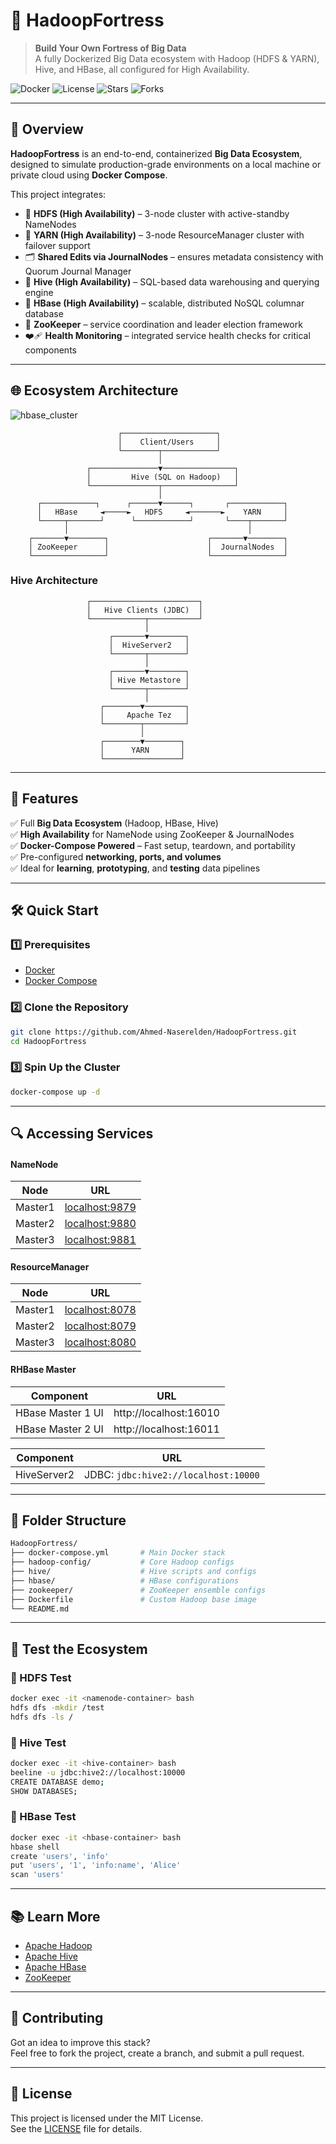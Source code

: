 
# 🏰 HadoopFortress

> **Build Your Own Fortress of Big Data**  
> A fully Dockerized Big Data ecosystem with Hadoop (HDFS & YARN), Hive, and HBase, all configured for High Availability.

![Docker](https://img.shields.io/badge/docker-ready-blue?logo=docker)
![License](https://img.shields.io/github/license/Ahmed-Naserelden/HadoopFortress)
![Stars](https://img.shields.io/github/stars/Ahmed-Naserelden/HadoopFortress?style=social)
![Forks](https://img.shields.io/github/forks/Ahmed-Naserelden/HadoopFortress?style=social)

---

## 📌 Overview

**HadoopFortress** is an end-to-end, containerized **Big Data Ecosystem**, designed to simulate production-grade environments on a local machine or private cloud using **Docker Compose**.

This project integrates:
- 🧱 **HDFS (High Availability)** – 3-node cluster with active-standby NameNodes
- 🧠 **YARN (High Availability)** – 3-node ResourceManager cluster with failover support
- 🗂️ **Shared Edits via JournalNodes** – ensures metadata consistency with Quorum Journal Manager
- 🐝 **Hive (High Availability)** – SQL-based data warehousing and querying engine
- 🐘 **HBase (High Availability)** – scalable, distributed NoSQL columnar database
- 🦓 **ZooKeeper** – service coordination and leader election framework
- ❤️‍🩹 **Health Monitoring** – integrated service health checks for critical components

---

## 🌐 Ecosystem Architecture

![hbase_cluster](./design/hbasecluster.png)

```
                        ┌─────────────────────┐
                        │    Client/Users     │
                        └────────┬────────────┘
                                 │
                 ┌───────────────▼────────────────┐
                 │         Hive (SQL on Hadoop)   │
                 └───────────────┬────────────────┘
                                 │
      ┌────────────┐      ┌──────▼──────┐       ┌────────────┐
      │   HBase     ◄─────►   HDFS     ◄───────►    YARN     │
      └─────┬───────┘      └────────────┘       └────┬───────┘
            │                                        │
    ┌───────▼────────┐                      ┌───────▼────────┐
    │ ZooKeeper      │                      │  JournalNodes  │
    └────────────────┘                      └────────────────┘
```
### Hive Architecture
```
                 ┌────────────────────────┐
                 │   Hive Clients (JDBC)  │
                 └────────────┬───────────┘
                              │
                      ┌───────▼────────┐
                      │  HiveServer2   │
                      └───────┬────────┘
                              │
                      ┌───────▼────────┐
                      │ Hive Metastore │
                      └───────┬────────┘
                              │
                    ┌────────▼─────────┐
                    │     Apache Tez   │
                    └────────┬─────────┘
                             │
                    ┌────────▼────────┐
                    │      YARN       │
                    └─────────────────┘

```

---

## 🚀 Features

✅ Full **Big Data Ecosystem** (Hadoop, HBase, Hive)  
✅ **High Availability** for NameNode using ZooKeeper & JournalNodes  
✅ **Docker-Compose Powered** – Fast setup, teardown, and portability  
✅ Pre-configured **networking, ports, and volumes**  
✅ Ideal for **learning**, **prototyping**, and **testing** data pipelines  

---

## 🛠️ Quick Start

### 1️⃣ Prerequisites
- [Docker](https://www.docker.com/)
- [Docker Compose](https://docs.docker.com/compose/)

### 2️⃣ Clone the Repository

```bash
git clone https://github.com/Ahmed-Naserelden/HadoopFortress.git
cd HadoopFortress
```

### 3️⃣ Spin Up the Cluster

```bash
docker-compose up -d
```

---

## 🔍 Accessing Services

#### NameNode

| Node       | URL                          |
|------------|------------------------------|
| Master1    | [localhost:9879](http://localhost:9879) |
| Master2    | [localhost:9880](http://localhost:9880) |
| Master3    | [localhost:9881](http://localhost:9881) |

#### ResourceManager

| Node       | URL                          |
|------------|------------------------------|
| Master1    | [localhost:8078](http://localhost:8078) |
| Master2    | [localhost:8079](http://localhost:8079) |
| Master3    | [localhost:8080](http://localhost:8080) |


#### RHBase Master

| Component            | URL                    |
|----------------------|------------------------|
| HBase Master 1 UI     | http://localhost:16010 |
| HBase Master 2 UI     | http://localhost:16011 |


| Component       | URL                          |
|----------------|------------------------------|
| HiveServer2     | JDBC: `jdbc:hive2://localhost:10000` |

---

## 📂 Folder Structure

```bash
HadoopFortress/
├── docker-compose.yml       # Main Docker stack
├── hadoop-config/           # Core Hadoop configs
├── hive/                    # Hive scripts and configs
├── hbase/                   # HBase configurations
├── zookeeper/               # ZooKeeper ensemble configs
├── Dockerfile               # Custom Hadoop base image
└── README.md
```

---

## 🧪 Test the Ecosystem

### 🔹 HDFS Test

```bash
docker exec -it <namenode-container> bash
hdfs dfs -mkdir /test
hdfs dfs -ls /
```

### 🔹 Hive Test

```bash
docker exec -it <hive-container> bash
beeline -u jdbc:hive2://localhost:10000
CREATE DATABASE demo;
SHOW DATABASES;
```

### 🔹 HBase Test

```bash
docker exec -it <hbase-container> bash
hbase shell
create 'users', 'info'
put 'users', '1', 'info:name', 'Alice'
scan 'users'
```

---

## 📚 Learn More

- [Apache Hadoop](https://hadoop.apache.org/)
- [Apache Hive](https://hive.apache.org/)
- [Apache HBase](https://hbase.apache.org/)
- [ZooKeeper](https://zookeeper.apache.org/)

---

## 🤝 Contributing

Got an idea to improve this stack?  
Feel free to fork the project, create a branch, and submit a pull request.

---

## 📄 License

This project is licensed under the MIT License.  
See the [LICENSE](LICENSE) file for details.
